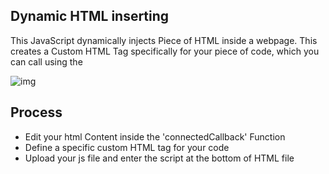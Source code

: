 ## Dynamic HTML inserting

This JavaScript dynamically injects Piece of HTML inside a webpage. This creates a Custom HTML Tag specifically for your piece of code, which you can call using the <myTagName>

![img](https://cdn.discordapp.com/attachments/795866620412428330/943545494901235782/HTML-Injector-js.png)


## Process

- Edit your html Content inside the 'connectedCallback' Function
- Define a specific custom HTML tag for your code
- Upload your js file and enter the script at the bottom of HTML file

